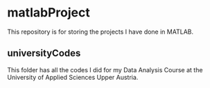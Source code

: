 # matlabProject
This repository is for storing the projects I have done in MATLAB. 
## universityCodes
This folder has all the codes I did for my Data Analysis Course at the University of Applied Sciences Upper Austria.
